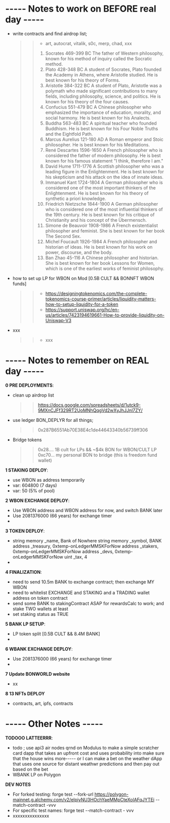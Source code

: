 
# ----- Notes to work on BEFORE real day -----
- write contracts and find airdrop list; 
    >> - art, autocrat, vitalik, s0c, merp, chad, xxx
    >> 1. Socrates	469-399 BC	The father of Western philosophy, known for his method of inquiry called the Socratic method.
    >> 2. Plato	428-348 BC	A student of Socrates, Plato founded the Academy in Athens, where Aristotle studied. He is best known for his theory of Forms.
    >> 3. Aristotle	384-322 BC	A student of Plato, Aristotle was a polymath who made significant contributions to many fields, including philosophy, science, and politics. He is known for his theory of the four causes.
    >> 4. Confucius	551-479 BC	A Chinese philosopher who emphasized the importance of education, morality, and social harmony. He is best known for his Analects.
    >> 5. Buddha	563-483 BC	A spiritual teacher who founded Buddhism. He is best known for his Four Noble Truths and the Eightfold Path.
    >> 6. Marcus Aurelius	121-180 AD	A Roman emperor and Stoic philosopher. He is best known for his Meditations.
    >> 7. René Descartes	1596-1650	A French philosopher who is considered the father of modern philosophy. He is best known for his famous statement "I think, therefore I am."
    >> 8. David Hume	1711-1776	A Scottish philosopher who was a leading figure in the Enlightenment. He is best known for his skepticism and his attack on the idea of innate ideas.
    >> 9. Immanuel Kant	1724-1804	A German philosopher who is considered one of the most important thinkers of the Enlightenment. He is best known for his theory of synthetic a priori knowledge.
    >> 10. Friedrich Nietzsche	1844-1900	A German philosopher who is considered one of the most influential thinkers of the 19th century. He is best known for his critique of Christianity and his concept of the Übermensch.
    >> 11. Simone de Beauvoir	1908-1986	A French existentialist philosopher and feminist. She is best known for her book The Second Sex.
    >> 12. Michel Foucault	1926-1984	A French philosopher and historian of ideas. He is best known for his work on power, discourse, and the body.
    >> 13. Ban Zhao	45-116	A Chinese philosopher and historian. She is best known for her book Lessons for Women, which is one of the earliest works of feminist philosophy.
- how to set up LP for WBON on Mod [0.5B CULT &&  BONNFT WBON funds]
    >> - https://designingtokenomics.com/the-complete-tokenomics-course-primer/articles/liquidity-matters-how-to-setup-liquidity-for-a-token
    >> - https://support.uniswap.org/hc/en-us/articles/7423194619661-How-to-provide-liquidity-on-Uniswap-V3
- xxx
    >> - xxx


# ----- Notes to remember on REAL day -----

**0 PRE DEPLOYMENTS**:
- clean up airdrop list
    >> https://docs.google.com/spreadsheets/d/1utck9-9MXnCJFf329RT2UoMNhQqgVd2wXyJhJJnl7ZY/
- use ledger BON_DEPLYR for all things;
    >> 0x287B6551Ab70E38E4c1de44643340b56739ff306
- Bridge tokens
    >> 0x28.... 1B cult for LPs && ~$4k BON for WBON/CULT LP
    >> 0xc70... my personal BON to bridge (this is freedom fund wallet)

**1 STAKING DEPLOY**:
- use WBON as address temporarily
- var: 604800 (7 days)
- var: 50 (5% of pool)

**2 WBON EXCHANGE DEPLOY**:
- Use WBON address and WBON address for now, and switch BANK later
- Use 2081376000 (66 years) for exchange timer
- 

**3 TOKEN DEPLOY**:
- string memory _name,      Bank of Nowhere
    string memory _symbol,  BANK
    address _treasury,      0xtemp-onLedgerMMSKForNow
    address _stakers,       0xtemp-onLedgerMMSKForNow
    address _devs,          0xtemp-onLedgerMMSKForNow
    uint _tax,              4
- 

**4 FINALIZATION**:
- need to send 10.5m BANK to exchange contract; then exchange MY WBON
- need to whitelist EXCHANGE and STAKING and a TRADING wallet address on token contract
- send some BANK to stakingContract ASAP for rewardsCalc to work; and stake TWO wallets at least
- set staking status as TRUE

**5 BANK LP SETUP**:
- LP token split [0.5B CULT && 8.4M BANK]
- 

**6 WBANK EXCHANGE DEPLOY**:
- Use 2081376000 (66 years) for exchange timer
- 

**7 Update BONWORLD website**
- xx

**8 13 NFTs DEPLOY**
- contracts, art, ipfs, contracts


# ----- Other Notes -----

**TODOOO LATTEERRR**:
- todo ; use api3 air nodes qrnd on Modulus to make a simple scratcher card dapp that takes an upfront cost and uses probability into make sure that the house wins more----- or I can make a bet on the weather dApp that uses one source for distant weathwr predictions and then pay out based on the bet
- WBANK LP on Polygon




**DEV NOTES**
- For forked testing: forge test --fork-url https://polygon-mainnet.g.alchemy.com/v2/elpiyNU3HOchYaeMMpCteXolAFqJYTEi --match-contract <test contract name> -vvv
- For specific test names: forge test --match-contract <test contract name>- vvv
- xxxxxxxxxxxxxxx
